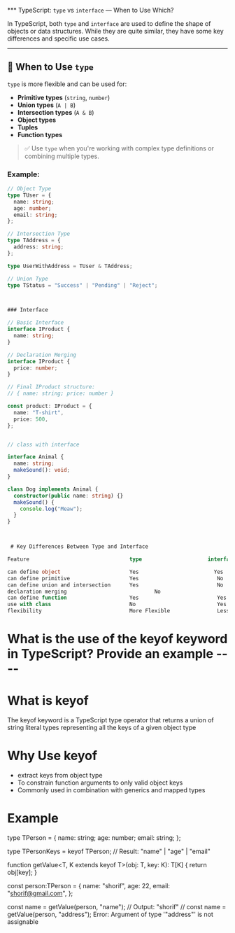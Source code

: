 <!-- Blog 1 -->

\*\*\* TypeScript: `type` vs `interface` — When to Use Which?

In TypeScript, both `type` and `interface` are used to define the shape of objects or data structures. While they are quite similar, they have some key differences and specific use cases.

---

## 🔹 When to Use `type`

`type` is more flexible and can be used for:

- **Primitive types** (`string`, `number`)
- **Union types** (`A | B`)
- **Intersection types** (`A & B`)
- **Object types**
- **Tuples**
- **Function types**

> ✅ Use `type` when you're working with complex type definitions or combining multiple types.

### Example:

```ts
// Object Type
type TUser = {
  name: string;
  age: number;
  email: string;
};

// Intersection Type
type TAddress = {
  address: string;
};

type UserWithAddress = TUser & TAddress;

// Union Type
type TStatus = "Success" | "Pending" | "Reject";



### Interface

// Basic Interface
interface IProduct {
  name: string;
}

// Declaration Merging
interface IProduct {
  price: number;
}

// Final IProduct structure:
// { name: string; price: number }

const product: IProduct = {
  name: "T-shirt",
  price: 500,
};


// class with interface

interface Animal {
  name: string;
  makeSound(): void;
}

class Dog implements Animal {
  constructor(public name: string) {}
  makeSound() {
    console.log("Meaw");
  }
}



 # Key Differences Between Type and Interface

Feature                                type                     interface

can define object                      Yes                        Yes
can define primitive                   Yes                         No
can define union and intersection      Yes                         No
declaration merging                            No                          Yes
can define function                    Yes                         Yes
use with class                         No                          Yes
flexibility                            More Flexible               Less Flexible
```

<!-- Blog 2 -->

# What is the use of the keyof keyword in TypeScript? Provide an example ----

# What is keyof

The keyof keyword is a TypeScript type operator that returns a union of string literal types representing all the keys of a given object type

# Why Use keyof

- extract keys from object type
- To constrain function arguments to only valid object keys
- Commonly used in combination with generics and mapped types

# Example

<!-- basic  -->

type TPerson = {
name: string;
age: number;
email: string;
};

type TPersonKeys = keyof TPerson;
// Result: "name" | "age" | "email"

<!-- keyof with generic  -->

function getValue<T, K extends keyof T>(obj: T, key: K): T[K] {
return obj[key];
}

const person:TPerson = {
name: "shorif",
age: 22,
email: "shorif@gmail.com",
};

const name = getValue(person, "name"); // Output: "shorif"
// const name = getValue(person, "address"); Error: Argument of type '"address"' is not assignable
